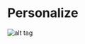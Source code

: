 # Personalize
![alt tag](https://cloud.githubusercontent.com/assets/5953197/8021934/dc378808-0c81-11e5-8fa8-7bcd3875095b.PNG)


